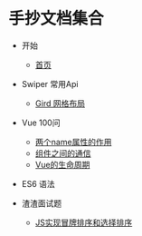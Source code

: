 # 手抄文档集合

* 开始
  * [首页](/)
  
* Swiper 常用Api
  * [Gird 网格布局](swiper/gird.md)

* Vue 100问
  * [两个name属性的作用](vue/两个name属性的作用.md)
  * [组件之间的通信](vue/组件之间的通信.md)
  * [Vue的生命周期](vue/Vue的生命周期.md)

* ES6 语法
  
* 渣渣面试题
  * [JS实现冒牌排序和选择排序](./404.html)
